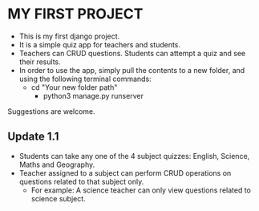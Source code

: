 # MY FIRST PROJECT
* This is my first django project.
* It is a simple quiz app for teachers and students.
* Teachers can CRUD questions. Students can attempt a quiz and see their results.
* In order to use the app, simply pull the contents to a new folder, and using the following terminal commands:
  - cd "Your new folder path"
    - python3 manage.py runserver

Suggestions are welcome.


## Update 1.1
* Students can take any one of the 4 subject quizzes: English, Science, Maths and Geography.
* Teacher assigned to a subject can perform CRUD operations on questions related to that subject only.
  - For example: A science teacher can only view questions related to science subject.
 
